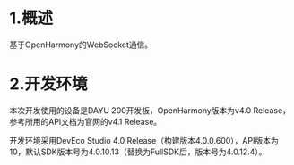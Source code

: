 # 1.概述
 基于OpenHarmony的WebSocket通信。
# 2.开发环境
本次开发使用的设备是DAYU 200开发板，OpenHarmony版本为v4.0 Release，参考所用的API文档为官网的v4.1 Release。

开发环境采用DevEco Studio 4.0 Release（构建版本4.0.0.600），API版本为10，默认SDK版本号为4.0.10.13（替换为FullSDK后，版本号为4.0.12.4）。
